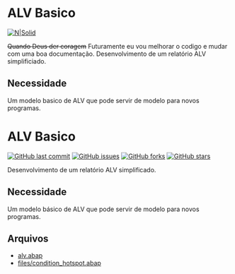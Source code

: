 # ALV Basico #

[![N|Solid](https://wiki.scn.sap.com/wiki/download/attachments/1710/ABAP%20Development.png?version=1&modificationDate=1446673897000&api=v2)](https://www.sap.com/brazil/developer.html)

~~Quando Deus der coragem~~ Futuramente eu vou melhorar o codigo e mudar com uma boa documentação.
Desenvolvimento de um relatório ALV simplificiado.

## Necessidade ##
Um modelo basico de ALV que pode servir de modelo para novos programas.


# ALV Basico #

[![GitHub last commit](https://img.shields.io/github/last-commit/edmilson-nascimento/basic-alv)](https://github.com/edmilson-nascimento/basic-alv)
[![GitHub issues](https://img.shields.io/github/issues/edmilson-nascimento/basic-alv)](https://github.com/edmilson-nascimento/basic-alv/issues)
[![GitHub forks](https://img.shields.io/github/forks/edmilson-nascimento/basic-alv)](https://github.com/edmilson-nascimento/basic-alv/network)
[![GitHub stars](https://img.shields.io/github/stars/edmilson-nascimento/basic-alv)](https://github.com/edmilson-nascimento/basic-alv/stargazers)

Desenvolvimento de um relatório ALV simplificado.

## Necessidade ##
Um modelo básico de ALV que pode servir de modelo para novos programas.

## Arquivos ##
- [alv.abap](../../../../../../../c:/Users/EdmilsonNascimentoJe/OneDrive%20-%20GFI/Documents/GitHub/basic-alv/alv.abap)
- [files/condition_hotspot.abap](files/condition_hotspot.abap)
